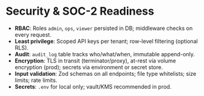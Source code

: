 # Security & SOC-2 Readiness

- **RBAC**: Roles `admin`, `ops`, `viewer` persisted in DB; middleware checks on every request.
- **Least privilege**: Scoped API keys per tenant; row-level filtering (optional RLS).
- **Audit**: `audit_log` table tracks who/what/when, immutable append-only.
- **Encryption**: TLS in transit (terminator/proxy), at-rest via volume encryption (prod); secrets via environment or secret store.
- **Input validation**: Zod schemas on all endpoints; file type whitelists; size limits; rate limits.
- **Secrets**: `.env` for local only; vault/KMS recommended in prod.
